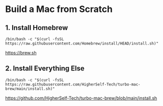 # Build a Mac from Scratch

## 1. Install Homebrew
`/bin/bash -c "$(curl -fsSL https://raw.githubusercontent.com/Homebrew/install/HEAD/install.sh)"`

https://brew.sh

## 2. Install Everything Else
`/bin/bash -c "$(curl -fsSL https://raw.githubusercontent.com/HigherSelf-Tech/turbo-mac-brew/main/install.sh)"`

https://github.com/HigherSelf-Tech/turbo-mac-brew/blob/main/install.sh

